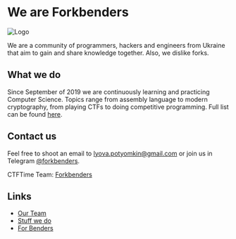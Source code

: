 
# We are Forkbenders
![Logo](https://avatars2.githubusercontent.com/u/36134549?s=200&v=4)

We are a community of programmers, hackers and engineers from Ukraine that aim to gain and share knowledge together. Also, we dislike forks. 

## What we do
Since September of 2019 we are continuously learning and practicing Computer Science. Topics range from assembly language to modern cryptography, from playing CTFs to doing competitive programming. Full list can be found [here](./Topics.html).

## Contact us
Feel free to shoot an email to lyova.potyomkin@gmail.com or join us in Telegram [@forkbenders](http://t.me/forkbenders).

CTFTime Team: [Forkbenders](https://ctftime.org/team/85866)

## Links
- [Our Team](./Team.html)
- [Stuff we do](./Topics.html)
- [For Benders](./For-Benders.html)

